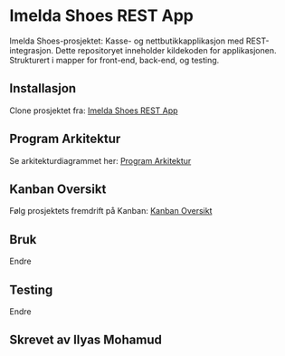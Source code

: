 # Imelda Shoes REST App

Imelda Shoes-prosjektet: Kasse- og nettbutikkapplikasjon med REST-integrasjon. Dette repositoryet inneholder kildekoden for applikasjonen. Strukturert i mapper for front-end, back-end, og testing.

## Installasjon
Clone prosjektet fra: [Imelda Shoes REST App](https://github.com/IlyasMohamud/imelda-shoes-rest-app.git)

## Program Arkitektur
Se arkitekturdiagrammet her: [Program Arkitektur](https://lucid.app/lucidchart/2090c01d-05c1-4214-986d-e7bbfe4675f7/edit?invitationId=inv_a32e71ec-b860-4258-b6e2-6bd41f6595ab)

## Kanban Oversikt
Følg prosjektets fremdrift på Kanban: [Kanban Oversikt](https://trello.com/b/6umAZj7x/imelda-shoes-prosjekt)

## Bruk
Endre

## Testing
Endre

## Skrevet av Ilyas Mohamud
